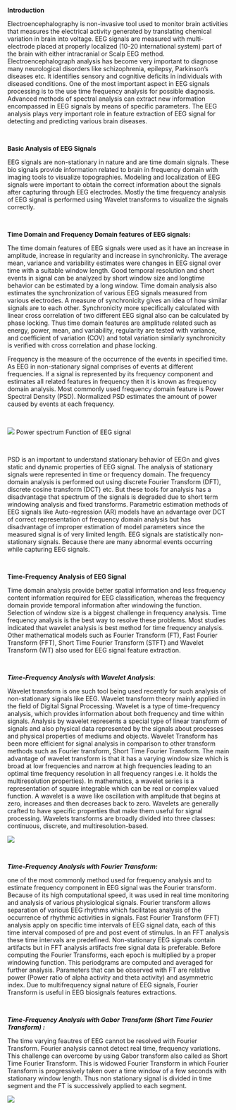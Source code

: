 **Introduction**

Electroencephalography is non-invasive tool used to monitor brain activities that measures the electrical activity generated by translating chemical variation in brain into voltage. EEG signals are measured with multi-electrode placed at properly localized (10-20 international system) part of the brain with either intracranial or Scalp EEG method. Electroencephalograph analysis has become very important to diagnose many neurological disorders like schizophrenia, epilepsy, Parkinson’s diseases etc. It identifies sensory and cognitive deficits in individuals with diseased conditions. One of the most important aspect in EEG signals processing is to the use time frequency analysis for possible diagnosis. Advanced methods of spectral analysis can extract new information encompassed in EEG signals by means of specific parameters. The EEG analysis plays very important role in feature extraction of EEG signal for detecting and predicting various brain diseases. 

&nbsp;

**Basic Analysis of EEG Signals**

EEG signals are non-stationary in nature and are time domain signals. These bio signals provide information related to brain in frequency domain with imaging tools to visualize topographies. Modeling and localization of EEG signals were important to obtain the correct information about the signals after capturing through EEG electrodes. Mostly the time frequency analysis of EEG signal is performed using Wavelet transforms to visualize the signals correctly.


&nbsp;

**Time Domain and Frequency Domain features of EEG signals:**

The time domain features of EEG signals were used as it have an increase in amplitude, increase in regularity and increase in synchronicity. The average mean, variance and variability estimates were changes in EEG signal over time with a suitable window length. Good temporal resolution and short events in signal can be analyzed by short window size and longtime behavior can be estimated by a long window. Time domain analysis also estimates the synchronization of various EEG signals measured from various electrodes. A measure of synchronicity gives an idea of how similar signals are to each other. Synchronicity more specifically calculated with linear cross correlation of two different EEG signal also can be calculated by phase locking. Thus time domain features are amplitude related such as energy, power, mean, and variability, regularity are tested with variance, and coefficient of variation (COV) and total variation similarly synchronicity is verified with cross correlation and phase locking.

Frequency is the measure of the occurrence of the events in specified time. As EEG in non-stationary signal comprises of events at different frequencies. If a signal is represented by its frequency component and estimates all related features in frequency then it is known as frequency domain analysis. Most commonly used frequency domain feature is Power Spectral Density (PSD). Normalized PSD estimates the amount of power caused by events at each frequency. 



&nbsp;



![](/experiment/images/1.png)
Power spectrum Function of EEG signal

&nbsp;

PSD is an important to understand stationary behavior of EEGn and gives static and dynamic properties of EEG signal.
The analysis of stationary signals were represented in time or frequency domain. The frequency domain analysis is performed out using discrete Fourier Transform (DFT), discrete cosine transform (DCT) etc. But these tools for analysis has a disadvantage that spectrum of the signals is degraded due to short term windowing analysis and fixed transforms. Parametric estimation methods of EEG signals like Auto-regression (AR) models have an advantage over DCT of correct representation of frequency domain analysis but has disadvantage of improper estimation of model parameters since the measured signal is of very limited length. EEG signals are statistically non-stationary signals. Because there are many abnormal events occurring while capturing EEG signals.

&nbsp;

**Time-Frequency Analysis of EEG Signal**

Time domain analysis provide better spatial information and less frequency content information required for EEG classification, whereas the frequency domain provide temporal information after windowing the function. Selection of window size is a biggest challenge in frequency analysis. Time frequency analysis is the best way to resolve these problems. Most studies indicated that wavelet analysis is best method for time frequency analysis. Other mathematical models such as Fourier Transform (FT), Fast Fourier Transform (FFT), Short Time Fourier Transform (STFT) and Wavelet Transform (WT) also used for EEG signal feature extraction.


&nbsp;

***Time-Frequency Analysis with Wavelet Analysis***: 


Wavelet transform is one such tool being used recently for such analysis of non-stationary signals like EEG. Wavelet transform theory mainly applied in the field of Digital Signal Processing. Wavelet is a type of time-frequency analysis, which provides information about both frequency and time within signals. Analysis by wavelet represents a special type of linear transform of signals and also physical data represented by the signals about processes and physical properties of mediums and objects. Wavelet Transform has been more efficient for signal analysis in comparison to other transform methods such as Fourier transform, Short Time Fourier Transform. The main advantage of wavelet transform is that it has a varying window size which is broad at low frequencies and narrow at high frequencies leading to an optimal time frequency resolution in all frequency ranges i.e. it holds the multiresolution properties). In mathematics, a wavelet series is a representation of square integrable which can be real or complex valued function. A wavelet is a wave like oscillation with amplitude that begins at zero, increases and then decreases back to zero. Wavelets are generally crafted to have specific properties that make them useful for signal processing. Wavelets transforms are broadly divided into three classes: continuous, discrete, and multiresolution-based.



![](/experiment/images/2.png)



&nbsp;

***Time-Frequency Analysis with Fourier Transform:*** 

one of the most commonly method used for frequency analysis and to estimate frequency component in EEG signal was the Fourier transform. Because of its high computational speed, it was used in real time monitoring and analysis of various physiological signals. Fourier transform allows separation of various EEG rhythms which facilitates analysis of the occurrence of rhythmic activities in signals. Fast Fourier Transform (FFT) analysis apply on specific time intervals of EEG signal data, each of this time interval composed of pre and post event of stimulus.  In an FFT analysis these time intervals are predefined. Non-stationary EEG signals contain artifacts but in FFT analysis artifacts free signal data is preferable.  Before computing the Fourier Transforms, each epoch is multiplied by a proper windowing function. This periodgrams are computed and averaged for further analysis. Parameters that can be observed with FT are relative power (Power ratio of alpha activity and theta activity) and asymmetric index. Due to multifrequency signal nature of EEG signals, Fourier Transform is useful in EEG biosignals features extractions.

&nbsp;

***Time-Frequency Analysis with Gabor Transform (Short Time Fourier Transform)
:*** 

The time varying feautres of EEG cannot be resolved with Fourier Transform. Fourier analysis cannot detect real time, frequency variations. This challenge can overcome by using Gabor transform also called as Short Time Fourier Transform. This is widowed Fourier Transform in which Fourier Transform is progressively taken over a time window of a few seconds with stationary window length. Thus non stationary signal is divided in time segment and the FT is successively applied to each segment. 

![](/experiment/images/3.png)
